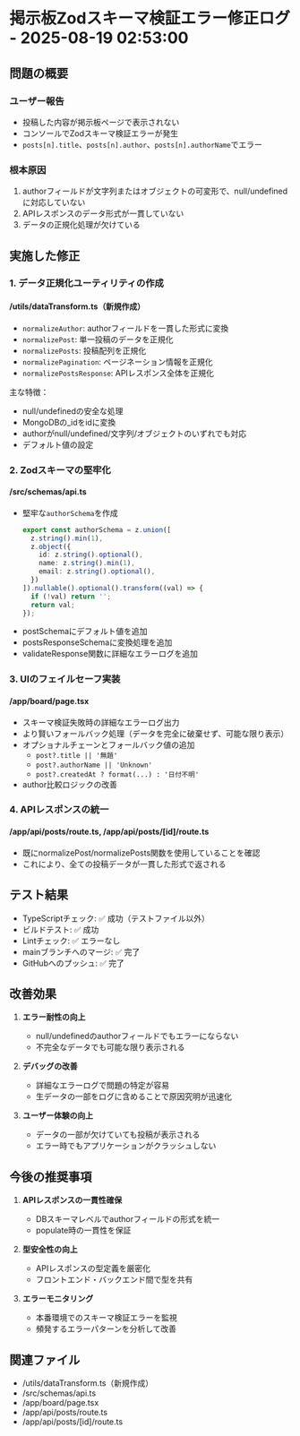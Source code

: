 # 掲示板Zodスキーマ検証エラー修正ログ - 2025-08-19 02:53:00

## 問題の概要

### ユーザー報告
- 投稿した内容が掲示板ページで表示されない
- コンソールでZodスキーマ検証エラーが発生
- `posts[n].title`、`posts[n].author`、`posts[n].authorName`でエラー

### 根本原因
1. authorフィールドが文字列またはオブジェクトの可変形で、null/undefinedに対応していない
2. APIレスポンスのデータ形式が一貫していない
3. データの正規化処理が欠けている

## 実施した修正

### 1. データ正規化ユーティリティの作成

#### /utils/dataTransform.ts（新規作成）
- `normalizeAuthor`: authorフィールドを一貫した形式に変換
- `normalizePost`: 単一投稿のデータを正規化
- `normalizePosts`: 投稿配列を正規化
- `normalizePagination`: ページネーション情報を正規化
- `normalizePostsResponse`: APIレスポンス全体を正規化

主な特徴：
- null/undefinedの安全な処理
- MongoDBの_idをidに変換
- authorがnull/undefined/文字列/オブジェクトのいずれでも対応
- デフォルト値の設定

### 2. Zodスキーマの堅牢化

#### /src/schemas/api.ts
- 堅牢な`authorSchema`を作成
  ```typescript
  export const authorSchema = z.union([
    z.string().min(1),
    z.object({
      id: z.string().optional(),
      name: z.string().min(1),
      email: z.string().optional(),
    })
  ]).nullable().optional().transform((val) => {
    if (!val) return '';
    return val;
  });
  ```
- postSchemaにデフォルト値を追加
- postsResponseSchemaに変換処理を追加
- validateResponse関数に詳細なエラーログを追加

### 3. UIのフェイルセーフ実装

#### /app/board/page.tsx
- スキーマ検証失敗時の詳細なエラーログ出力
- より賢いフォールバック処理（データを完全に破棄せず、可能な限り表示）
- オプショナルチェーンとフォールバック値の追加
  - `post?.title || '無題'`
  - `post?.authorName || 'Unknown'`
  - `post?.createdAt ? format(...) : '日付不明'`
- author比較ロジックの改善

### 4. APIレスポンスの統一

#### /app/api/posts/route.ts, /app/api/posts/[id]/route.ts
- 既にnormalizePost/normalizePosts関数を使用していることを確認
- これにより、全ての投稿データが一貫した形式で返される

## テスト結果
- TypeScriptチェック: ✅ 成功（テストファイル以外）
- ビルドテスト: ✅ 成功
- Lintチェック: ✅ エラーなし
- mainブランチへのマージ: ✅ 完了
- GitHubへのプッシュ: ✅ 完了

## 改善効果

1. **エラー耐性の向上**
   - null/undefinedのauthorフィールドでもエラーにならない
   - 不完全なデータでも可能な限り表示される

2. **デバッグの改善**
   - 詳細なエラーログで問題の特定が容易
   - 生データの一部をログに含めることで原因究明が迅速化

3. **ユーザー体験の向上**
   - データの一部が欠けていても投稿が表示される
   - エラー時でもアプリケーションがクラッシュしない

## 今後の推奨事項

1. **APIレスポンスの一貫性確保**
   - DBスキーマレベルでauthorフィールドの形式を統一
   - populate時の一貫性を保証

2. **型安全性の向上**
   - APIレスポンスの型定義を厳密化
   - フロントエンド・バックエンド間で型を共有

3. **エラーモニタリング**
   - 本番環境でのスキーマ検証エラーを監視
   - 頻発するエラーパターンを分析して改善

## 関連ファイル
- /utils/dataTransform.ts（新規作成）
- /src/schemas/api.ts
- /app/board/page.tsx
- /app/api/posts/route.ts
- /app/api/posts/[id]/route.ts